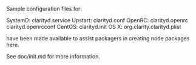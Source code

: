 Sample configuration files for:

SystemD: clarityd.service
Upstart: clarityd.conf
OpenRC:  clarityd.openrc
         clarityd.openrcconf
CentOS:  clarityd.init
OS X:    org.clarity.clarityd.plist

have been made available to assist packagers in creating node packages here.

See doc/init.md for more information.

